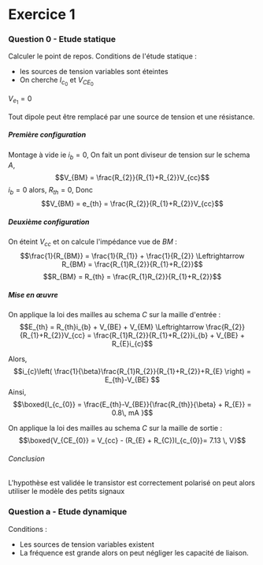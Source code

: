 # Exercice 1
### Question 0 - Etude statique
Calculer le point de repos.
Conditions de l'étude statique :
- les sources de tension variables sont éteintes
- On cherche $I_{c_{0}}$ et $V_{CE_{0}}$

$V_{e_{1}} =0$ 

Tout dipole peut être remplacé par une source de tension et une résistance. 

##### Première configuration
Montage à vide ie $i_{b} = 0$, 
On fait un pont diviseur de tension sur le schema $A$, 
$$V_{BM} = \frac{R_{2}}{R_{1}+R_{2}}V_{cc}$$
$i_{b} = 0$ alors, $R_{th}= 0$,  Donc
$$V_{BM} = e_{th} = \frac{R_{2}}{R_{1}+R_{2}}V_{cc}$$

##### Deuxième configuration
On éteint $V_{cc}$ et on calcule l'impédance vue de $BM$ : 
$$\frac{1}{R_{BM}} = \frac{1}{R_{1}} + \frac{1}{R_{2}} \Leftrightarrow R_{BM} = \frac{R_{1}R_{2}}{R_{1}+R_{2}}$$
$$R_{BM} = R_{th} = \frac{R_{1}R_{2}}{R_{1}+R_{2}}$$

##### Mise en œuvre
On applique la loi des mailles au schema $C$ sur la maille d'entrée : 
$$E_{th} = R_{th}i_{b} + V_{BE} + V_{EM} \Leftrightarrow \frac{R_{2}}{R_{1}+R_{2}}V_{cc} = \frac{R_{1}R_{2}}{R_{1}+R_{2}}i_{b} + V_{BE} + R_{E}i_{c}$$

Alors, 
$$i_{c}\left( \frac{1}{\beta}\frac{R_{1}R_{2}}{R_{1}+R_{2}}+R_{E} \right) = E_{th}-V_{BE} $$
Ainsi, 
$$\boxed{I_{c_{0}} = \frac{E_{th}-V_{BE}}{\frac{R_{th}}{\beta} + R_{E}} = 0.8\, mA }$$

On applique la loi des mailles au schema $C$ sur la maille de sortie : 
$$\boxed{V_{CE_{0}} = V_{cc} - (R_{E} + R_{C})I_{c_{0}}= 7.13 \, V}$$

###### Conclusion
L'hypothèse est validée le transistor est correctement polarisé on peut alors utiliser le modèle des petits signaux

### Question a - Etude dynamique
Conditions : 
- Les sources de tension variables existent
- La fréquence est grande alors on peut négliger les capacité de liaison. 

